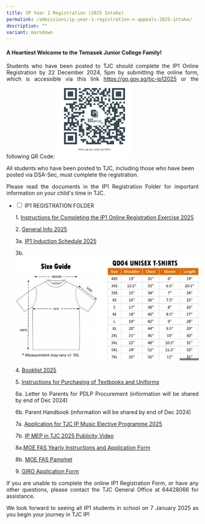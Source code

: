 ```yaml
---
title: IP Year 1 Registration (2025 Intake)
permalink: /admissions/ip-year-1-registration-n-appeals-2025-intake/
description: ""
variant: markdown
---
```

#### **A Heartiest Welcome to the Temasek Junior College Family!** ####


<p style="text-align: justify;">Students who have been posted to TJC should complete the IP1 Online Registration by 22 December 2024, 5pm by submitting the online form, which is accessible via this link  <a href="https://go.gov.sg/tjc-ip12025" target="_blank">https://go.gov.sg/tjc-ip12025</a> or the following QR Code: <img style="width:200px;height:200px;" alt="QR Code for IP1 Registration" src="/images/Admissions/2025_IP1_Reg_Code.png">
	

	
	
All students who have been posted to TJC, including those who have been posted via DSA-Sec, must complete the registration. 


</p><p style="text-align: justify;">Please read the documents in the IP1 Registration Folder for important information on your child's time in TJC.

	
	
</p><ul class="jekyllcodex_accordion">
  <li>
    <input type="checkbox" id="accordion1">
    <label for="accordion1">IP1 REGISTRATION FOLDER </label>
    <div>
<p style="text-align: justify;">1. <a href="/files/Admissions/IP1%20Registration%202025/1__Instructions_for_Completing_the_IP1_Online_Registration_Exercise_2025__Updated_13_Dec_.pdf">Instructions for Completing the IP1 Online Registration Exercise 2025</a>
			

</p><p style="text-align: justify;">2. <a href="/files/Admissions/IP1%20Registration%202025/2__General_Info_2025_1.pdf">General Info 2025</a> 				

			
			
</p><p style="text-align: justify;">3a. <a href="/files/Admissions/IP1%20Registration%202025/3__2025_IP1_Induction_Schedule.pdf">IP1 Induction Schedule 2025</a>		
			

</p><p style="text-align: justify;">3b. <img alt="Students' Tshirt Guide" src="/images/3c__2024_IP1_Induction___Students__Tshirt_Guide.jpg">		
			
</p><p style="text-align: justify;">4. <a href="/files/Admissions/IP1%20Registration%202025/4__Booklist_2025_IP_Year_1.pdf">Booklist 2025</a>
								
			
</p><p style="text-align: justify;">5. <a href="/files/Admissions/IP1%20Registration%202025/5__Instructions_for_Purchasing_of_Textbooks_and_Uniforms_1.pdf">Instructions for Purchasing of Textbooks and Uniforms</a>

			
</p><p style="text-align: justify;">6a. Letter to Parents for PDLP Procurement (information will be shared by end of Dec 2024)
	
</p><p style="text-align: justify;">6b. Parent Handbook (information will be shared by end of Dec 2024)
	
</p><p style="text-align: justify;">7a. <a href="/files/Admissions/IP1%20Registration%202025/7a__Application_for_TJC_IP_Music_Elective_Programme_2025.pdf">Application for TJC IP Music Elective Programme 2025</a>

</p><p style="text-align: justify;">7b. <a href="https://drive.google.com/file/d/1m_i9HNE0q7yjb2bkAbir8EHesUMzyAL6/view?usp=sharing" target="_blank">IP MEP in TJC 2025 Publicity Video </a></p> 			

			
<p></p><p style="text-align: justify;">8a.<a href="/files/Admissions/IP1%20Registration%202025/8a__MOE_FAS_Yearly_Instructions_and_Application_Form.pdf">MOE FAS Yearly Instructions and Application Form</a>
	
</p><p style="text-align: justify;">8b. <a href="/files/Admissions/IP1%20Registration%202025/8b__MOE_FAS_Pamphlet.pdf">MOE FAS Pamphet</a>

</p><p style="text-align: justify;">9. <a href="/files/Admissions/IP1%20Registration%202025/9__GIRO_application_form.pdf">GIRO Application Form</a>


</p></div>
	</li>
	</ul>
											
											
											

														
														
														
														
<p style="text-align: justify;">If you are unable to complete the online IP1 Registration Form, or have any other questions, please contact the TJC General Office at 64428066 for assistance.

</p><p style="text-align: justify;">We look forward to seeing all IP1 students in school on 7 January 2025 as you begin your journey in TJC IP!
</p>